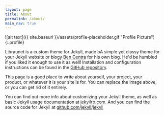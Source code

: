```yaml
---
layout: page
title: About
permalink: /about/
main_nav: true
---
```


![alt text]({{ site.baseurl }}/assets/profile-placeholder.gif "Profile Picture"){:.profile}

Libraunet is a custom theme for Jekyll, made bA simple yet classy theme for your Jekyll website or blogy [Ben Centra][libraunet] for his own blog. He'd be humbled if you liked it enough to use it as well! Installation and configuration instructions can be found in the [GitHub repository](https://github.com/libraunet/Libraunet).

This page is a good place to write about yourself, your project, your product, or whatever it is your site is for. You can replace the image above, or you can get rid of it entirely. 

You can find out more info about customizing your Jekyll theme, as well as basic Jekyll usage documentation at [jekyllrb.com](http://jekyllrb.com/). And you can find the source code for Jekyll at [github.com/jekyll/jekyll](https://github.com/jekyll/jekyll)

[Libraunet]: https://github.com/libraunet/Libraunet
[libraunet]: http://libraunet.com
[jekyll]: https://github.com/jekyll/jekyll
